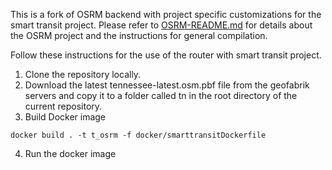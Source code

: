 This is a fork of OSRM backend with project specific customizations for the smart transit project. Please refer to [OSRM-README.md](OSRM-README.md) for details about the OSRM project and the instructions for general compilation. 

Follow these instructions for the use of the router with smart transit project.

1. Clone the repository locally.
2. Download the latest tennessee-latest.osm.pbf file from the geofabrik servers and copy it to a folder called tn in the root directory of the current repository.
3. Build Docker image

```
docker build . -t t_osrm -f docker/smarttransitDockerfile
```

4. Run the docker image


